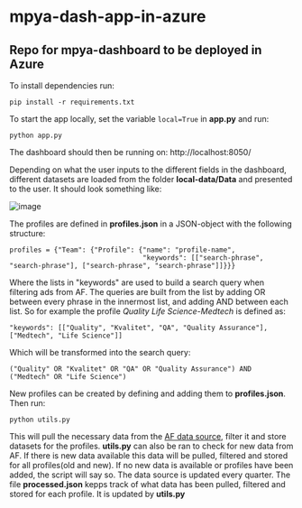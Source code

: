 # mpya-dash-app-in-azure

## Repo for mpya-dashboard to be deployed in Azure

To install dependencies run:
```
pip install -r requirements.txt
```

To start the app locally, set the variable ```local=True``` in **app.py** and run:

```
python app.py
```
The dashboard should then be running on: http://localhost:8050/

Depending on what the user inputs to the different fields in the dashboard, different datasets are loaded from the folder **local-data/Data** and presented to the user. It should look something like:

![image](https://user-images.githubusercontent.com/113591842/203738415-afa62d3b-31a4-4159-9da7-5e942ab6ac03.png)

The profiles are defined in **profiles.json** in a JSON-object with the following structure:
```
profiles = {"Team": {"Profile": {"name": "profile-name",
                                 "keywords": [["search-phrase", "search-phrase"], ["search-phrase", "search-phrase"]]}}}
```
Where the lists in "keywords" are used to build a search query when filtering ads from AF. The queries are built from the list by adding OR between every phrase in the innermost list, and adding AND between each list. So for example the profile *Quality Life Science-Medtech* is defined as:
```
"keywords": [["Quality", "Kvalitet", "QA", "Quality Assurance"], ["Medtech", "Life Science"]]
```
Which will be transformed into the search query:
```
("Quality" OR "Kvalitet" OR "QA" OR "Quality Assurance") AND ("Medtech" OR "Life Science")
```

New profiles can be created by defining and adding them to **profiles.json**. Then run:
```
python utils.py
```
This will pull the necessary data from the [AF data source](https://data.jobtechdev.se/annonser/historiska/berikade/kompletta/index.html), filter it and store datasets for the profiles. **utils.py** can also be ran to check for new data from AF. If there is new data available this data will be pulled, filtered and stored for all profiles(old and new). If no new data is available or profiles have been added, the script will say so. The data source is updated every quarter. The file **processed.json** kepps track of what data has been pulled, filtered and stored for each profile. It is updated by **utils.py**
